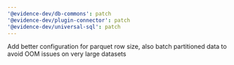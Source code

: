 ```yaml
---
'@evidence-dev/db-commons': patch
'@evidence-dev/plugin-connector': patch
'@evidence-dev/universal-sql': patch
---
```


Add better configuration for parquet row size, also batch partitioned data to avoid OOM issues on very large datasets
